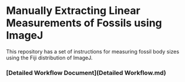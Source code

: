 # Manually Extracting Linear Measurements of Fossils using ImageJ

This repository has a set of instructions for measuring fossil body sizes using the Fiji distribution of ImageJ.

### [Detailed Workflow Document](Detailed Workflow.md)